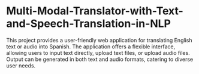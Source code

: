 # Multi-Modal-Translator-with-Text-and-Speech-Translation-in-NLP
This project provides a user-friendly web application for translating English text or audio into Spanish. The application offers a flexible interface, allowing users to input text directly, upload text files, or upload audio files. Output can be generated in both text and audio formats, catering to diverse user needs.
